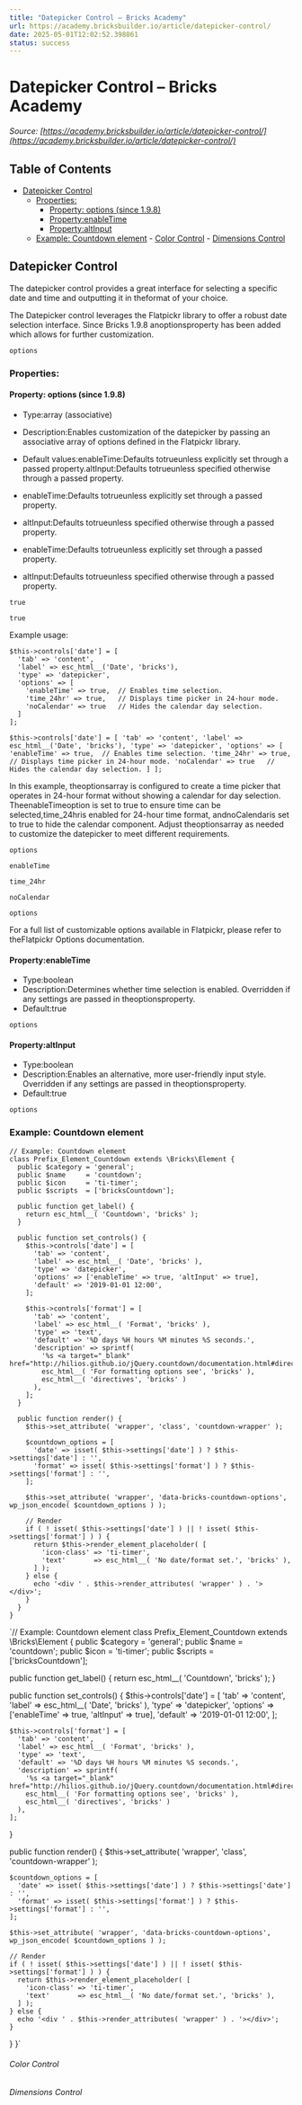 ```yaml
---
title: "Datepicker Control – Bricks Academy"
url: https://academy.bricksbuilder.io/article/datepicker-control/
date: 2025-05-01T12:02:52.398861
status: success
---
```


# Datepicker Control – Bricks Academy

*Source: [https://academy.bricksbuilder.io/article/datepicker-control/](https://academy.bricksbuilder.io/article/datepicker-control/)*

## Table of Contents

- [Datepicker Control](#datepicker-control)
  - [Properties:](#properties)
    - [Property: options (since 1.9.8)](#property-options-since-198)
    - [Property:enableTime](#propertyenabletime)
    - [Property:altInput](#propertyaltinput)
  - [Example: Countdown element](#example-countdown-element)
        - [Color Control](#color-control)
        - [Dimensions Control](#dimensions-control)

## Datepicker Control

The datepicker control provides a great interface for selecting a specific date and time and outputting it in theformat of your choice.

The Datepicker control leverages the Flatpickr library to offer a robust date selection interface. Since Bricks 1.9.8 anoptionsproperty has been added which allows for further customization.

`options`

### Properties:

#### Property: options (since 1.9.8)

- Type:array (associative)
- Description:Enables customization of the datepicker by passing an associative array of options defined in the Flatpickr library.
- Default values:enableTime:Defaults totrueunless explicitly set through a passed property.altInput:Defaults totrueunless specified otherwise through a passed property.
- enableTime:Defaults totrueunless explicitly set through a passed property.
- altInput:Defaults totrueunless specified otherwise through a passed property.

- enableTime:Defaults totrueunless explicitly set through a passed property.
- altInput:Defaults totrueunless specified otherwise through a passed property.

`true`

`true`

Example usage:

```
$this->controls['date'] = [
  'tab' => 'content',
  'label' => esc_html__('Date', 'bricks'),
  'type' => 'datepicker',
  'options' => [
    'enableTime' => true,  // Enables time selection.
    'time_24hr' => true,   // Displays time picker in 24-hour mode.
    'noCalendar' => true   // Hides the calendar day selection.
  ]
];
```

`$this->controls['date'] = [
  'tab' => 'content',
  'label' => esc_html__('Date', 'bricks'),
  'type' => 'datepicker',
  'options' => [
    'enableTime' => true,  // Enables time selection.
    'time_24hr' => true,   // Displays time picker in 24-hour mode.
    'noCalendar' => true   // Hides the calendar day selection.
  ]
];`

In this example, theoptionsarray is configured to create a time picker that operates in 24-hour format without showing a calendar for day selection. TheenableTimeoption is set to true to ensure time can be selected,time_24hris enabled for 24-hour time format, andnoCalendaris set to true to hide the calendar component. Adjust theoptionsarray as needed to customize the datepicker to meet different requirements.

`options`

`enableTime`

`time_24hr`

`noCalendar`

`options`

For a full list of customizable options available in Flatpickr, please refer to theFlatpickr Options documentation.

#### Property:enableTime

- Type:boolean
- Description:Determines whether time selection is enabled. Overridden if any settings are passed in theoptionsproperty.
- Default:true

`options`

#### Property:altInput

- Type:boolean
- Description:Enables an alternative, more user-friendly input style. Overridden if any settings are passed in theoptionsproperty.
- Default:true

`options`

### Example: Countdown element

```
// Example: Countdown element
class Prefix_Element_Countdown extends \Bricks\Element {
  public $category = 'general';
  public $name     = 'countdown';
  public $icon     = 'ti-timer';
  public $scripts  = ['bricksCountdown'];

  public function get_label() {
    return esc_html__( 'Countdown', 'bricks' );
  }

  public function set_controls() {
    $this->controls['date'] = [
      'tab' => 'content',
      'label' => esc_html__( 'Date', 'bricks' ),
      'type' => 'datepicker',
      'options' => ['enableTime' => true, 'altInput' => true],
      'default' => '2019-01-01 12:00',
    ];

    $this->controls['format'] = [
      'tab' => 'content',
      'label' => esc_html__( 'Format', 'bricks' ),
      'type' => 'text',
      'default' => '%D days %H hours %M minutes %S seconds.',
      'description' => sprintf(
        '%s <a target="_blank" href="http://hilios.github.io/jQuery.countdown/documentation.html#directives">%s</a>.',
        esc_html__( 'For formatting options see', 'bricks' ),
        esc_html__( 'directives', 'bricks' )
      ),
    ];
  }

  public function render() {
    $this->set_attribute( 'wrapper', 'class', 'countdown-wrapper' );

    $countdown_options = [
      'date' => isset( $this->settings['date'] ) ? $this->settings['date'] : '',
      'format' => isset( $this->settings['format'] ) ? $this->settings['format'] : '',
    ];

    $this->set_attribute( 'wrapper', 'data-bricks-countdown-options', wp_json_encode( $countdown_options ) );

    // Render
    if ( ! isset( $this->settings['date'] ) || ! isset( $this->settings['format'] ) ) {
      return $this->render_element_placeholder( [
        'icon-class' => 'ti-timer',
        'text'       => esc_html__( 'No date/format set.', 'bricks' ),
      ] );
    } else {
      echo '<div ' . $this->render_attributes( 'wrapper' ) . '></div>';
    }
  }
}
```

`// Example: Countdown element
class Prefix_Element_Countdown extends \Bricks\Element {
  public $category = 'general';
  public $name     = 'countdown';
  public $icon     = 'ti-timer';
  public $scripts  = ['bricksCountdown'];

  public function get_label() {
    return esc_html__( 'Countdown', 'bricks' );
  }

  public function set_controls() {
    $this->controls['date'] = [
      'tab' => 'content',
      'label' => esc_html__( 'Date', 'bricks' ),
      'type' => 'datepicker',
      'options' => ['enableTime' => true, 'altInput' => true],
      'default' => '2019-01-01 12:00',
    ];

    $this->controls['format'] = [
      'tab' => 'content',
      'label' => esc_html__( 'Format', 'bricks' ),
      'type' => 'text',
      'default' => '%D days %H hours %M minutes %S seconds.',
      'description' => sprintf(
        '%s <a target="_blank" href="http://hilios.github.io/jQuery.countdown/documentation.html#directives">%s</a>.',
        esc_html__( 'For formatting options see', 'bricks' ),
        esc_html__( 'directives', 'bricks' )
      ),
    ];
  }

  public function render() {
    $this->set_attribute( 'wrapper', 'class', 'countdown-wrapper' );

    $countdown_options = [
      'date' => isset( $this->settings['date'] ) ? $this->settings['date'] : '',
      'format' => isset( $this->settings['format'] ) ? $this->settings['format'] : '',
    ];

    $this->set_attribute( 'wrapper', 'data-bricks-countdown-options', wp_json_encode( $countdown_options ) );

    // Render
    if ( ! isset( $this->settings['date'] ) || ! isset( $this->settings['format'] ) ) {
      return $this->render_element_placeholder( [
        'icon-class' => 'ti-timer',
        'text'       => esc_html__( 'No date/format set.', 'bricks' ),
      ] );
    } else {
      echo '<div ' . $this->render_attributes( 'wrapper' ) . '></div>';
    }
  }
}`

###### Color Control

###### Dimensions Control

